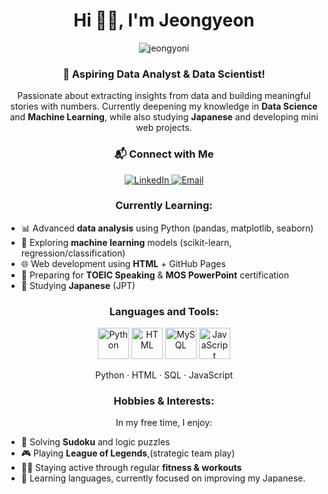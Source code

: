 <h1 align="center">Hi 👋💕, I'm Jeongyeon</h1>
<p align="center"> 
  <img src="https://komarev.com/ghpvc/?username=jeongyoni&label=Profile%20views&color=0e75b6&style=flat" alt="jeongyoni" /> 
</p>

<h3 align="center">💼 Aspiring Data Analyst & Data Scientist!</h3>

<p align="center">
  Passionate about extracting insights from data and building meaningful stories with numbers.  
  Currently deepening my knowledge in <strong>Data Science</strong> and <strong>Machine Learning</strong>, while also studying <strong>Japanese</strong> and developing mini web projects.
</p>


<h3 align="center">📬 Connect with Me</h3>

<p align="center">
  <a href="https://linkedin.com/in/jeongyeon" target="_blank" rel="noreferrer">
    <img src="https://img.shields.io/badge/LinkedIn-0077B5?style=flat&logo=linkedin&logoColor=white" alt="LinkedIn"/>
  </a>
  <a href="mailto:jungyoni990604@gmail.com" target="_blank" rel="noreferrer">
    <img src="https://img.shields.io/badge/Gmail-D14836?style=flat&logo=gmail&logoColor=white" alt="Email"/>
  </a>
</p>


<h3 align="center">Currently Learning:</h3>
<ul>
  <li>📊 Advanced <strong>data analysis</strong> using Python (pandas, matplotlib, seaborn)</li>
  <li>🧠 Exploring <strong>machine learning</strong> models (scikit-learn, regression/classification)</li>
  <li>🌐 Web development using <strong>HTML</strong> + GitHub Pages</li>
  <li>🧩 Preparing for <strong>TOEIC Speaking</strong> & <strong>MOS PowerPoint</strong> certification</li>
  <li>💬 Studying <strong>Japanese</strong> (JPT)</li>
</ul>

<h3 align="center">Languages and Tools:</h3>
<p align="center">
  <img src="https://cdn.jsdelivr.net/gh/devicons/devicon/icons/python/python-original.svg" alt="Python" width="50"/> 
  <img src="https://cdn.jsdelivr.net/gh/devicons/devicon/icons/html5/html5-original.svg" alt="HTML" width="50"/>
  <img src="https://cdn.jsdelivr.net/gh/devicons/devicon/icons/mysql/mysql-original.svg" alt="MySQL" width="50"/>
  <img src="https://cdn.jsdelivr.net/gh/devicons/devicon/icons/javascript/javascript-original.svg" alt="JavaScript" width="50"/>
</p>
<p align="center">
  Python · HTML · SQL · JavaScript
</p>

<h3 align="center">Hobbies & Interests:</h3>
<p align="center">
  In my free time, I enjoy:
  <ul>
    <li>🧩 Solving <strong>Sudoku</strong> and logic puzzles</li>
    <li>🎮 Playing <strong>League of Legends</strong>,(strategic team play)</li>
    <li>🏋️‍♂️ Staying active through regular <strong>fitness & workouts</strong></li>
    <li>💬 Learning languages, currently focused on improving my Japanese.</li>
  </ul>
</p>

</p>
